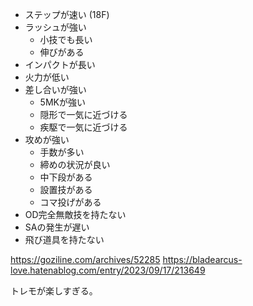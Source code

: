 - ステップが速い (18F)
- ラッシュが強い
  - 小技でも長い
  - 伸びがある
- インパクトが長い
- 火力が低い
- 差し合いが強い
  - 5MKが強い
  - 隠形で一気に近づける
  - 疾駆で一気に近づける
- 攻めが強い
  - 手数が多い
  - 締めの状況が良い
  - 中下段がある
  - 設置技がある
  - コマ投げがある
- OD完全無敵技を持たない
- SAの発生が遅い
- 飛び道具を持たない

https://goziline.com/archives/52285
https://bladearcus-love.hatenablog.com/entry/2023/09/17/213649

トレモが楽しすぎる。
